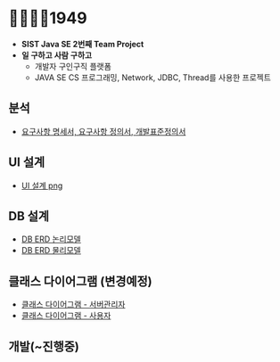 # 👨‍💼👩‍💼1949

* **SIST Java SE 2번째 Team Project**
* **일 구하고 사람 구하고**  
  * 개발자 구인구직 플랫폼
  * JAVA SE CS 프로그래밍, Network, JDBC, Thread를 사용한 프로젝트

## 분석
* [요구사항 명세서, 요구사항 정의서, 개발표준정의서](https://github.com/younggeun0/1949/tree/master/01.%EB%B6%84%EC%84%9D)

## UI 설계
* [UI 설계 png](https://github.com/younggeun0/1949/tree/master/02.%EC%84%A4%EA%B3%84/UI_png)

## DB 설계
* [DB ERD 논리모델](https://github.com/younggeun0/1949/blob/master/02.%EC%84%A4%EA%B3%84/ERD_%EB%85%BC%EB%A6%AC%EB%AA%A8%EB%8D%B8(%ED%99%95%EC%A0%95).PNG)
* [DB ERD 물리모델](https://github.com/younggeun0/1949/blob/master/02.%EC%84%A4%EA%B3%84/ERD_%EB%AC%BC%EB%A6%AC%EB%AA%A8%EB%8D%B8(%ED%99%95%EC%A0%95).PNG)

## 클래스 다이어그램 (변경예정)
* [클래스 다이어그램 - 서버관리자](https://github.com/younggeun0/1949/blob/master/02.%EC%84%A4%EA%B3%84/class_diagram_admin_0201.png?raw=true)
* [클래스 다이어그램 - 사용자](https://github.com/younggeun0/1949/blob/master/02.%EC%84%A4%EA%B3%84/class_diagram_user_0201.png?raw=true)

## 개발(~진행중)



